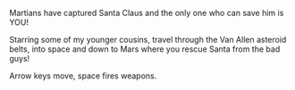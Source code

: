Martians have captured Santa Claus and the only one who can save him is YOU!

Starring some of my younger cousins, travel through the Van Allen asteroid belts, into space and down to Mars where you rescue Santa from the bad guys!

Arrow keys move, space fires weapons.